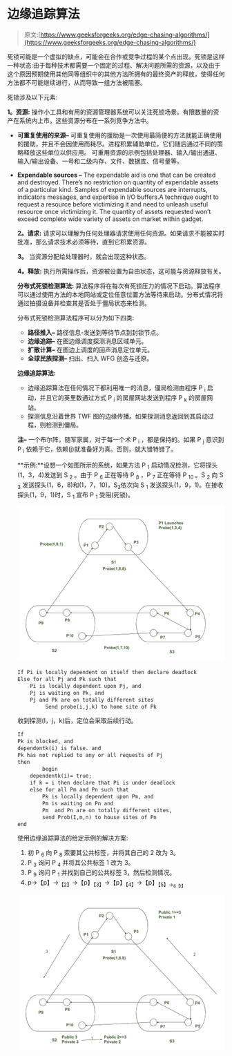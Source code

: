 # 边缘追踪算法

> 原文:[https://www.geeksforgeeks.org/edge-chasing-algorithms/](https://www.geeksforgeeks.org/edge-chasing-algorithms/)

死锁可能是一个虚拟的缺点，可能会在合作或竞争过程的某个点出现。死锁是这样一种状态:由于每种技术都需要一个固定的过程、解决问题所需的资源，以及由于这个原因预期使用其他同等组织中的其他方法所拥有的最终资产的释放，使得任何方法都不可能继续进行，从而导致一组方法被阻塞。

死锁涉及以下元素:

**1。资源:**
操作小工具和有用的资源管理器系统可以关注死锁场景。有限数量的资产在系统内上市。这些资源分布在一系列竞争方法中。

*   **可重复使用的来源–**
    可重复使用的援助是一次使用最简便的方法就能正确使用的援助，并且不会因使用而耗尽。进程积累辅助单位，它们随后通过不同的策略释放这些单位以供应用。
    可重用资源的示例包括处理器、输入/输出通道、输入/输出设备、一号和二级内存、文件、数据库、信号量等。

*   **Expendable sources –**
    The expendable aid is one that can be created and destroyed. There’s no restriction on quantity of expendable assets of a particular kind. Samples of expendable sources are interrupts, indicators messages, and expertise in I/O buffers.A technique ought to request a resource before victimizing it and need to unleash useful resource once victimizing it. The quantity of assets requested won’t exceed complete wide variety of assets on market within gadget.

    **2。请求:**
    请求可以理解为任何处理器请求使用任何资源。如果请求不能被实时批准，那么请求技术必须等待，直到它积累资源。

    **3。**
    当资源分配给处理器时，就会出现这种状态。

    **4。释放:**
    执行所需操作后，资源被设置为自由状态，这可能与资源释放有关。

    **分布式死锁检测算法:**
    算法程序将在每次有死锁压力的情况下启动。算法程序可以通过使用方法的本地网站或定位任意位置方法等待来启动。分布式情况将通过拍摄设备并检查其是否处于僵局状态来检测。

    分布式死锁检测算法程序可以分为如下四类:

    *   **路径推入–**
        路径信息-发送到等待节点到封锁节点。
    *   **边缘追踪–**
        在图边缘调度探测消息区域单元。
    *   **扩散计算–**
        在图边上调度的回声消息定位单元。
    *   **全球民族探测–**
        扫出、扫入 WFG 创造与还原。

    **边缘追踪算法:**

    *   边缘追踪算法在任何情况下都利用唯一的消息，僵局检测由程序 P <sub>i</sub> 启动，并且它的英里数通过方式 P <sub>i</sub> 的房屋网站发送到程序 P <sub>k</sub> 的房屋网站。
    *   探测信息沿着世界 TWF 图的边缘传播。如果探测消息返回到其启动过程，则检测到僵局。

    **注–**
    一个布尔阵，随军家属，对于每一个术 P <sub>i</sub> ，都是保持的。如果 P <sub>j</sub> 意识到 P <sub>i</sub> 依赖于它，依赖(j)就准备好为真。否则，就大错特错了。

    **示例:**设想一个如图所示的系统，如果方法 P <sub>1</sub> 启动情况检测，它将探头(1，3，4)发送到 S <sub>2</sub> 。由于 P <sub>6</sub> 正在等待 P <sub>8</sub> ，P <sub>7</sub> 正在等待 P <sub>10</sub> 。S <sub>2</sub> 向 S <sub>3</sub> 发送探头(1，6，8)和(1，7，10)，S<sub>3</sub>依次向 S <sub>1</sub> 发送探头(1，9，1)。在接收探头(1，9，1)时，S <sub>1</sub> 宣布 P <sub>1</sub> 受阻(死锁)。

    ![](img/977ab51baaeac1c3b97d49da213431c5.png)

    ```
    If Pi is locally dependent on itself then declare deadlock
    Else for all Pj and Pk such that
        Pi is locally dependent upon Pj, and
        Pj is waiting on Pk, and
        Pj and Pk are on totally different sites
             Send probe(i,j,k) to home site of Pk
    ```

    收到探测(I，j，k)后，定位会采取后续行动。

    ```
    If
    Pk is blocked, and
    dependentk(i) is false. and
    Pk has not replied to any or all requests of Pj
    then
            begin
        dependentk(i)= true;
        if k = i then declare that Pi is under deadlock
        else for all Pm and Pn such that
            Pk is locally dependent upon Pm, and
            Pm is waiting on Pn and
            Pm  and Pn are on totally different sites,
            send Prob(I,m,n) to house sites of Pn
    end
    ```

    使用边缘追踪算法的给定示例的解决方案:

    1.  初 P <sub>6</sub> 向 P <sub>8</sub> 索要其公共标签，并将其自己的 2 改为 3。
    2.  P <sub>3</sub> 询问 P <sub>4</sub> 并将其公共标签 1 改为 3。
    3.  P <sub>9</sub> 询问 P <sub>1</sub> 并找到自己的公共标签 3，然后检测情况。
    4.  p→【p】→<sub>【2】</sub>→【p】<sub>【3】</sub>→【p】<sub>【4】</sub>→【p】<sub>【5】→<sub>6【t】</sub></sub>

    ![](img/72619060881a9b609961a5b9f7b45bad.png)